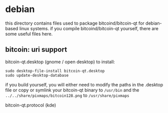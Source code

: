 ﻿
debian
====================
this directory contains files used to package bitcoind/bitcoin-qt
for debian-based linux systems. if you compile bitcoind/bitcoin-qt yourself, there are some useful files here.

## bitcoin: uri support ##


bitcoin-qt.desktop  (gnome / open desktop)
to install:

	sudo desktop-file-install bitcoin-qt.desktop
	sudo update-desktop-database

if you build yourself, you will either need to modify the paths in
the .desktop file or copy or symlink your bitcoin-qt binary to `/usr/bin`
and the `../../share/pixmaps/bitcoin128.png` to `/usr/share/pixmaps`

bitcoin-qt.protocol (kde)



